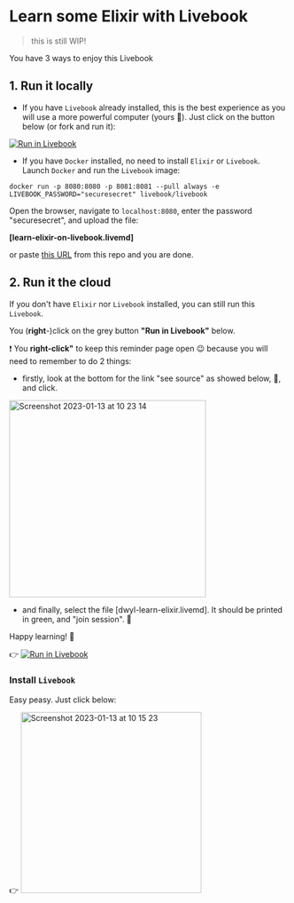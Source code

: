# Learn some Elixir with Livebook

> this is still WIP!

You have 3 ways to enjoy this Livebook

## 1. Run it locally

- If you have `Livebook` already installed, this is the best experience as you will use a more powerful computer (yours 🥳). Just click on the button below (or fork and run it):

[![Run in Livebook](https://livebook.dev/badge/v1/blue.svg)](https://livebook.dev/run?url=https%3A%2F%2Fgithub.com%2Fdwyl%2Flearn-elixir-with-livebook%2Fblob%2Fmain%2Flearn-elixir-on-livebook.livemd)

- If you have `Docker` installed, no need to install `Elixir` or `Livebook`. Launch `Docker` and run the `Livebook` image:

```
docker run -p 8080:8080 -p 8081:8081 --pull always -e LIVEBOOK_PASSWORD="securesecret" livebook/livebook
```

Open the browser, navigate to `localhost:8080`, enter the password "securesecret", and upload the file:

**[learn-elixir-on-livebook.livemd]**

or paste [this URL](https://github.com/dwyl/learn-elixir-with-livebook/blob/main/learn-elixir-on-livebook.livemd) from this repo and you are done.

## 2. Run it the cloud

If you don't have `Elixir` nor `Livebook` installed, you can still run this `Livebook`. 


You (**right**-)click on the grey button **"Run in Livebook"** below. 

:heavy_exclamation_mark: You **right-click"** to keep this reminder page open 😉 because you will need to remember to do 2 things:
  -  firstly, look at the bottom for the link "see source" as showed below, 🤔, and click.

<img width="355" alt="Screenshot 2023-01-13 at 10 23 14" src="https://user-images.githubusercontent.com/6793008/212285838-96ff4672-e36a-4a89-8efa-dee53a32a405.png">

  -  and finally, select the file [dwyl-learn-elixir.livemd]. It should be printed in green, and "join session". 🤗
   

Happy learning! 🥳

👉 [![Run in Livebook](https://livebook.dev/badge/v1/gray.svg)](https://livebook.dev/run?url=https%3A%2F%2Fdwyl-learn-elixir.fly.dev%2F)
 


### Install `Livebook`

Easy peasy. Just click below:

👉  [<img width="326" alt="Screenshot 2023-01-13 at 10 15 23" src="https://user-images.githubusercontent.com/6793008/212283403-116dbf5c-eea4-4c16-88df-b9aba86e209a.png">](https://livebook.dev/)
